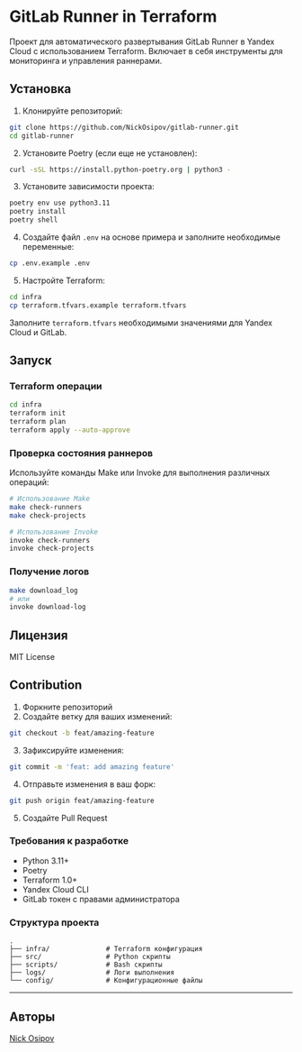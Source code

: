 # GitLab Runner in Terraform

Проект для автоматического развертывания GitLab Runner в Yandex Cloud с использованием Terraform. Включает в себя инструменты для мониторинга и управления раннерами.

## Установка

1. Клонируйте репозиторий:
```bash
git clone https://github.com/NickOsipov/gitlab-runner.git
cd gitlab-runner
```

2. Установите Poetry (если еще не установлен):
```bash
curl -sSL https://install.python-poetry.org | python3 -
```

3. Установите зависимости проекта:
```bash
poetry env use python3.11
poetry install
poetry shell
```

4. Создайте файл `.env` на основе примера и заполните необходимые переменные:
```bash
cp .env.example .env
```

5. Настройте Terraform:
```bash
cd infra
cp terraform.tfvars.example terraform.tfvars
```

Заполните `terraform.tfvars` необходимыми значениями для Yandex Cloud и GitLab.

## Запуск

### Terraform операции

```bash
cd infra
terraform init
terraform plan
terraform apply --auto-approve
```

### Проверка состояния раннеров

Используйте команды Make или Invoke для выполнения различных операций:

```bash
# Использование Make
make check-runners
make check-projects

# Использование Invoke
invoke check-runners
invoke check-projects
```

### Получение логов

```bash
make download_log
# или
invoke download-log
```

## Лицензия

MIT License

## Contribution

1. Форкните репозиторий
2. Создайте ветку для ваших изменений:
```bash
git checkout -b feat/amazing-feature
```
3. Зафиксируйте изменения:
```bash
git commit -m 'feat: add amazing feature'
```
4. Отправьте изменения в ваш форк:
```bash
git push origin feat/amazing-feature
```
5. Создайте Pull Request

### Требования к разработке

- Python 3.11+
- Poetry
- Terraform 1.0+
- Yandex Cloud CLI
- GitLab токен с правами администратора

### Структура проекта

```
.
├── infra/              # Terraform конфигурация
├── src/                # Python скрипты
├── scripts/            # Bash скрипты
├── logs/               # Логи выполнения
└── config/             # Конфигурационные файлы
```

---

## Авторы

[Nick Osipov](https://t.me/NickOsipov)